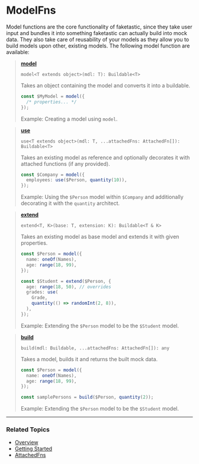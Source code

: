 # ModelFns

Model functions are the core functionality of faketastic, since they take user input and bundles it into something faketastic can actually build into mock data. They also take care of reusability of your models as they allow you to build models upon other, existing models. The following model function are available:

> **[model](./model.md)**
>
> `model<T extends object>(mdl: T): Buildable<T>`
>
> Takes an object containing the model and converts it into a buildable.
>
> ```ts
> const $MyModel = model({
>   /* properties... */
> });
> ```
>
> Example: Creating a model using `model`.

> **[use](./use.md)**
>
> `use<T extends object>(mdl: T, ...attachedFns: AttachedFn[]): Buildable<T>`
>
> Takes an existing model as reference and optionally decorates it with attached functions (if any provided).
>
> ```ts
> const $Company = model({
>   employees: use($Person, quantity(10)),
> });
> ```
>
> Example: Using the `$Person` model within `$Company` and additionally decorating it with the `quantity` architect.

> **[extend](./extend.md)**
>
> `extend<T, K>(base: T, extension: K): Buildable<T & K>`
>
> Takes an existing model as base model and extends it with given properties.
>
> ```ts
> const $Person = model({
>   name: oneOf(Names),
>   age: range(18, 99),
> });
>
> const $Student = extend($Person, {
>   age: range(18, 50), // overrides
>   grades: use(
>     Grade,
>     quantity(() => randomInt(2, 8)),
>   ),
> });
> ```
>
> Example: Extending the `$Person` model to be the `$Student` model.

> **[build](./build.md)**
>
> `build(mdl: Buildable, ...attachedFns: AttachedFn[]): any`
>
> Takes a model, builds it and returns the built mock data.
>
> ```ts
> const $Person = model({
>   name: oneOf(Names),
>   age: range(18, 99),
> });
>
> const samplePersons = build($Person, quantity(2));
> ```
>
> Example: Extending the `$Person` model to be the `$Student` model.

---

### Related Topics

- [Overview](../overview.md)
- [Getting Started](../getting-started.md)
- [AttachedFns](../attached-fns/attached-fns.md)
